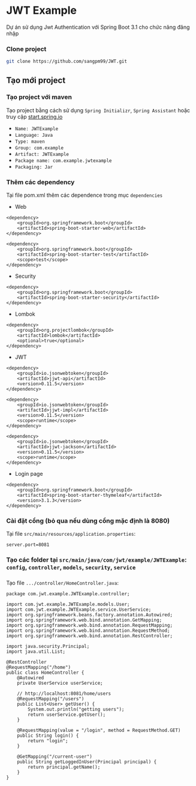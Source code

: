 # JWT Example
Dự án sử dụng Jwt Authentication với Spring Boot 3.1 cho chức năng đăng nhập

### Clone project
```bash
git clone https://github.com/sangpm99/JWT.git
```

## Tạo mới project
### Tạo project với maven
Tạo project bằng cách sử dụng <code>Spring Initializr</code>, <code>Spring Assistant</code> hoặc truy cập [start.spring.io](https://start.spring.io/)
- <code>Name: JWTExample</code>
- <code>Language: Java</code>
- <code>Type: maven</code>
- <code>Group: com.example</code>
- <code>Artifact: JWTExample</code>
- <code>Package name: com.example.jwtexample</code>
- <code>Packaging: Jar</code>

### Thêm các dependency
Tại file pom.xml thêm các dependence trong mục <code>dependencies</code>
- Web
```text
<dependency>
    <groupId>org.springframework.boot</groupId>
	<artifactId>spring-boot-starter-web</artifactId>
</dependency>

<dependency>
    <groupId>org.springframework.boot</groupId>
    <artifactId>spring-boot-starter-test</artifactId>
    <scope>test</scope>
</dependency>
```

- Security
```text
<dependency>
    <groupId>org.springframework.boot</groupId>
    <artifactId>spring-boot-starter-security</artifactId>
</dependency>
```

- Lombok
```text
<dependency>
    <groupId>org.projectlombok</groupId>
    <artifactId>lombok</artifactId>
    <optional>true</optional>
</dependency>
```

- JWT
```text
<dependency>
    <groupId>io.jsonwebtoken</groupId>
    <artifactId>jjwt-api</artifactId>
    <version>0.11.5</version>
</dependency>

<dependency>
    <groupId>io.jsonwebtoken</groupId>
    <artifactId>jjwt-impl</artifactId>
    <version>0.11.5</version>
    <scope>runtime</scope>
</dependency>

<dependency>
    <groupId>io.jsonwebtoken</groupId>
    <artifactId>jjwt-jackson</artifactId>
    <version>0.11.5</version>
    <scope>runtime</scope>
</dependency>
```
- Login page
```text
<dependency>
    <groupId>org.springframework.boot</groupId>
    <artifactId>spring-boot-starter-thymeleaf</artifactId>
    <version>3.1.3</version>
</dependency>
```

### Cài đặt cổng (bỏ qua nếu dùng cổng mặc định là 8080)
Tại file <code>src/main/resources/application.properties</code>:
```text
server.port=8081
```

### Tạo các folder tại <code>src/main/java/com/jwt/example/JWTExample</code>: <code>config</code>, <code>controller</code>, <code>models</code>, <code>security</code>, <code>service</code>

###
Tạo file <code>.../controller/HomeController.java</code>:
```text
package com.jwt.example.JWTExample.controller;

import com.jwt.example.JWTExample.models.User;
import com.jwt.example.JWTExample.service.UserService;
import org.springframework.beans.factory.annotation.Autowired;
import org.springframework.web.bind.annotation.GetMapping;
import org.springframework.web.bind.annotation.RequestMapping;
import org.springframework.web.bind.annotation.RequestMethod;
import org.springframework.web.bind.annotation.RestController;

import java.security.Principal;
import java.util.List;

@RestController
@RequestMapping("/home")
public class HomeController {
    @Autowired
    private UserService userService;

    // http://localhost:8081/home/users
    @RequestMapping("/users")
    public List<User> getUser() {
        System.out.println("getting users");
        return userService.getUser();
    }

    @RequestMapping(value = "/login", method = RequestMethod.GET)
    public String login() {
        return "login";
    }

    @GetMapping("/current-user")
    public String getLoggedInUser(Principal principal) {
        return principal.getName();
    }
}
```
